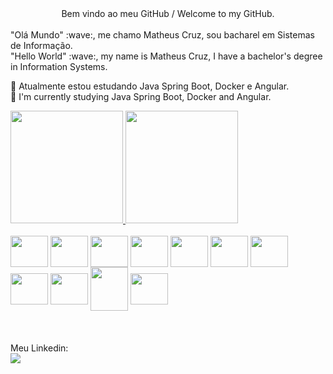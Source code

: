 <div align='center'>
Bem vindo ao meu GitHub / Welcome to my GitHub.
</div><br>
 "Olá Mundo" :wave:, me chamo Matheus Cruz, sou bacharel em Sistemas de Informação.<br>
 "Hello World" :wave:, my name is Matheus Cruz, I have a bachelor's degree in Information Systems.


🌱 Atualmente estou estudando Java Spring Boot, Docker e Angular.<br>
🌱 I'm currently studying Java Spring Boot, Docker and Angular.
 
 <div>
 <a href="https://github.com/matheuscmartins">
 <img height="180em" src="https://github-readme-stats-sigma-five.vercel.app/api?username=matheuscmartins&show_icons=true&theme=midnight-purple&include_all_commits=true&count_private=true"/> 
 <img height="180em" src="https://github-readme-stats-sigma-five.vercel.app/api/top-langs/?username=matheuscmartins&layout=compact&langs_count=16&theme=midnight-purple"/>
  </a>
 </div>
<div style="display: inline_block"><br>
<img align="center" height="50" width="60" src="https://cdn.jsdelivr.net/gh/devicons/devicon/icons/java/java-original-wordmark.svg" />
 <img align="center" height="50" width="60" src="https://cdn.jsdelivr.net/gh/devicons/devicon/icons/spring/spring-original-wordmark.svg" />
 <img align="center" height="50" width="60" src="https://cdn.jsdelivr.net/gh/devicons/devicon/icons/tomcat/tomcat-original-wordmark.svg" />
<img align="center" height="50" width="60" src="https://cdn.jsdelivr.net/gh/devicons/devicon/icons/typescript/typescript-plain.svg" />
 <img align="center" height="50" width="60" src="https://cdn.jsdelivr.net/gh/devicons/devicon/icons/angularjs/angularjs-original.svg" />
<img align="center" height="50" width="60" src="https://cdn.jsdelivr.net/gh/devicons/devicon/icons/react/react-original-wordmark.svg" />
<img align="center" height="50" width="60" src="https://cdn.jsdelivr.net/gh/devicons/devicon/icons/dotnetcore/dotnetcore-original.svg" />
<img align="center" height="50" width="60" src="https://cdn.jsdelivr.net/gh/devicons/devicon/icons/html5/html5-original.svg" />
<img align="center" height="50" width="60" src="https://cdn.jsdelivr.net/gh/devicons/devicon/icons/csharp/csharp-original.svg" />
<img align="center" height="70" width="60" src="https://cdn.jsdelivr.net/gh/devicons/devicon/icons/mysql/mysql-original-wordmark.svg" />
<img align="center" height="50" width="60" src="https://cdn.jsdelivr.net/gh/devicons/devicon/icons/css3/css3-plain-wordmark.svg" />
          
</div>

<div> <br> <br><br>
  Meu Linkedin:<br>
<a href= "[https://www.linkedin.com/in/matheus-cruz-martins-243lssl](https://www.linkedin.com/in/matheuscruzmartins)" target="_blank"><img src="https://img.shields.io/badge/LinkedIn-0077B5?style=for-the-badge&logo=linkedin&logoColor=white" target="_blank"> </a><br>



</div>
